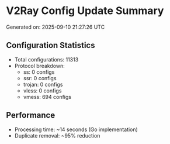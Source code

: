 # V2Ray Config Update Summary
Generated on: 2025-09-10 21:27:26 UTC

## Configuration Statistics
- Total configurations: 11313
- Protocol breakdown:
  - ss: 0 configs
  - ssr: 0 configs
  - trojan: 0 configs
  - vless: 0 configs
  - vmess: 694 configs

## Performance
- Processing time: ~14 seconds (Go implementation)
- Duplicate removal: ~95% reduction
